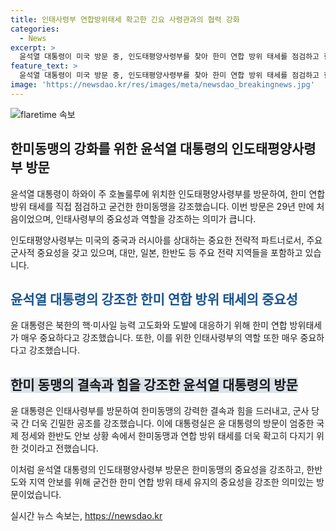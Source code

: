 ```yaml
---
title: 인태사령부 연합방위태세 확고한 긴요 사령관과의 협력 강화
categories:
  - News
excerpt: >
  윤석열 대통령이 미국 방문 중, 인도태평양사령부를 찾아 한미 연합 방위 태세를 점검하고 한미동맹을 강조했다. 인태사령부는 중국을 견제하는 데 중요한 역할을 하며, 윤 대통령은 29년 만에 이곳을 방문한 첫 한국 대통령이다. 윤 대통령은 안보를 강조하며 인태사령부 장병과 만나 한미동맹의 중요성을 강조했다. 또한, 이 방문은 한미동맹의 결속과 힘을 강조하기 위한 것으로 북대서양조약기구(NATO) 정상회의 참석 전에 이뤄졌다.
feature_text: >
  윤석열 대통령이 미국 방문 중, 인도태평양사령부를 찾아 한미 연합 방위 태세를 점검하고 한미동맹을 강조했다. 인태사령부는 중국을 견제하는 데 중요한 역할을 하며, 윤 대통령은 29년 만에 이곳을 방문한 첫 한국 대통령이다. 윤 대통령은 안보를 강조하며 인태사령부 장병과 만나 한미동맹의 중요성을 강조했다. 또한, 이 방문은 한미동맹의 결속과 힘을 강조하기 위한 것으로 북대서양조약기구(NATO) 정상회의 참석 전에 이뤄졌다.
image: 'https://newsdao.kr/res/images/meta/newsdao_breakingnews.jpg'
---
```


<p><img src="https://newsdao.kr/res/images/meta/newsdao_breakingnews.jpg" alt="flaretime 속보" /></p>

<h2 data-ke-size="size26">한미동맹의 강화를 위한 윤석열 대통령의 인도태평양사령부 방문</h2>

<p>윤석열 대통령이 하와이 주 호놀룰루에 위치한 인도태평양사령부를 방문하여, 한미 연합 방위 태세를 직접 점검하고 굳건한 한미동맹을 강조했습니다. 이번 방문은 29년 만에 처음이었으며, 인태사령부의 중요성과 역할을 강조하는 의미가 큽니다.</p>

<p data-ke-size="size16">인도태평양사령부는 미국의 중국과 러시아를 상대하는 중요한 전략적 파트너로서, 주요 군사적 중요성을 갖고 있으며, 대만, 일본, 한반도 등 주요 전략 지역들을 포함하고 있습니다.</p>

<h2><b><span style="color: #1a5490;">윤석열 대통령의 강조한 한미 연합 방위 태세의 중요성</span></b></h2>

<p>윤 대통령은 북한의 핵·미사일 능력 고도화와 도발에 대응하기 위해 한미 연합 방위태세가 매우 중요하다고 강조했습니다. 또한, 이를 위한 인태사령부의 역할 또한 매우 중요하다고 강조했습니다.</p>

<h2><b><span style="background-color: #21538527;">한미 동맹의 결속과 힘을 강조한 윤석열 대통령의 방문</span></b></h2>

<p>윤 대통령은 인태사령부를 방문하여 한미동맹의 강력한 결속과 힘을 드러내고, 군사 당국 간 더욱 긴밀한 공조를 강조했습니다. 이에 대통령실은 윤 대통령의 방문이 엄중한 국제 정세와 한반도 안보 상황 속에서 한미동맹과 연합 방위 태세를 더욱 확고히 다지기 위한 것이라고 전했습니다.</p>

<p>이처럼 윤석열 대통령의 인도태평양사령부 방문은 한미동맹의 중요성을 강조하고, 한반도와 지역 안보를 위해 굳건한 한미 연합 방위 태세 유지의 중요성을 강조한 의미있는 방문이었습니다.</p>
실시간 뉴스 속보는, <a href="https://newsdao.kr" rel="dofollow">https://newsdao.kr</a>



